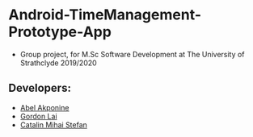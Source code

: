 # Android-TimeManagement-Prototype-App
* Group project, for M.Sc Software Development at The University of Strathclyde 2019/2020
## Developers:

* [Abel Akponine](https://github.com/abelakponine)
* [Gordon Lai](https://github.com/gordonshlai)
* [Catalin Mihai Stefan](https://github.com/CatalinMihaiStefan)
